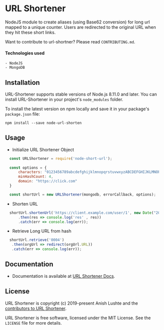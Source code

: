 # URL Shortener
NodeJS module to create aliases (using Base62 conversion) for long url mapped to a unique counter.
Users are redirected to the original URL when they hit these short links.

Want to contribute to url-shortner? Please read `CONTRIBUTING.md`.

#### Technologies used
    - NodeJS
    - MongoDB

Installation
----------------------

URL-Shortener supports stable versions of Node.js 8.11.0 and later. You can install
URL-Shortener in your project's `node_modules` folder.

To install the latest version on npm locally and save it in your package's
`package.json` file:

    npm install --save node-url-shorten

## Usage
+ Initialize URL Shortener Object
```javascript
  const URLShortener = require('node-short-url');
 
  const options = {
      characters: "0123456789abcdefghijklmnopqrstuvwxyzABCDEFGHIJKLMNOPQRSTUVWXYZ",
      minHashCount: 4,
      domain: "https://click.com"
  }

  const shortUrl = new URLShortener(mongodb, errorCallback, options);
```

+ Shorten URL
```javascript
  shortUrl.shortenUrl('https://client.example.com/user/1', new Date("2025-02-01"))
      .then(res => console.log('res' , res))
      .catch(err => console.log(err));
```

+ Retrieve Long URL from hash
```javascript
  shortUrl.retrieve('0004')
   .then(orgUrl => redirect(orgUrl.URL))
   .catch(err => console.log(err));
```

## Documentation 
+ Documentation is available at [URL Shortener Docs](https://darshitvvora.github.io/url-shortner/index.html).

## License

URL Shortener is copyright (c) 2019-present Anish Lushte and
the [contributors to URL Shortener](https://github.com/anishlushte07/url-shortner/graphs/contributors).

URL Shortener is free software, licensed under the MIT License. See the
`LICENSE` file for more details.
